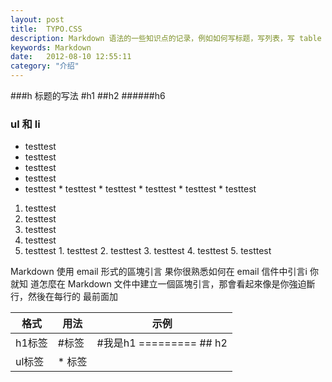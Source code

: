 ```yaml
---
layout: post
title:  TYPO.CSS
description: Markdown 语法的一些知识点的记录，例如如何写标题，写列表，写 table 等。
keywords: Markdown
date:   2012-08-10 12:55:11
category: "介绍"
---
```

###h 标题的写法
        #h1
        ##h2
        ######h6
### ul 和 li
* testtest
* testtest
* testtest
* testtest
* testtest
        * testtest
        * testtest
        * testtest
        * testtest
        * testtest
1. testtest
2. testtest
3. testtest
4. testtest
5. testtest
        1. testtest
        2. testtest
        3. testtest
        4. testtest
        5. testtest
<table>
  <tbody>
    <tr>
      <th>格式</th>
      <th>用法</th>
      <th>示例</th>
    </tr>
  </tbody>
  <tbody>
    <tr>
      <td>h1标签</hd>
      <td>    #标签</td>
      <td>#我是h1
          =========
          ## h2
      </td>
    </tr>
    <tr>
      <td>ul标签</hd>
      <td>    * 标签</td>
      <td>  </td>
    </tr>
  </tbody>
Markdown 使用 email 形式的區塊引言
果你很熟悉如何在 email 信件中引言i
你就知
道怎麼在 Markdown 文件中建立一個區塊引言，那會看起來像是你強迫斷行，然後在每行的
最前面加
</table>
